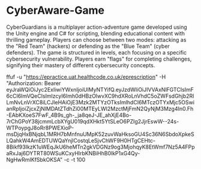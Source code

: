 # CyberAware-Game
CyberGuardians is a multiplayer action-adventure game developed using the Unity engine and C# for scripting, blending educational content with thrilling gameplay. Players can choose between two modes: attacking as the "Red Team" (hackers) or defending as the "Blue Team" (cyber defenders). The game is structured in levels, each focusing on a specific cybersecurity vulnerability. Players earn "flags" for completing challenges, signifying their mastery of different cybersecurity concepts.

ffuf -u "https://epractice.uat.healthcode.co.uk/eprescription" -H "Authorization: Bearer eyJraWQiOiJyc2ExIiwiYWxnIjoiUlMyNTYifQ.eyJzdWIiOiJIVVAxNlFGTCIsImF6cCI6ImVQeCIsImlzcyI6Imh0dHBzOlwvXC9hdXRoLnVhdC5oZWFsdGhjb2RlLmNvLnVrXC8iLCJleHAiOjE3Mzk2MTYzOTksImlhdCI6MTczOTYxMjc5OSwianRpIjoiZjcxZjNlMDAtZTdhZi00MTEyLWI2MzctMjFmN2QyNjM3Mzg4In0.Fh-EAbKXoeS7FwF_4B9s_gh-_ja8qeJ-JE_ahXjE4Bo-7rChGPoY38jcmmLcbXYgU019qdXHkt5YtSLeO6PZIg2JjrEswW--24s-WTPoypgJ8oRr8PWEXioP-msDjqHxBNjqbL1MRH7bMnfnuUMpK52zuvWaHksoGU4Sc36N6SbdoXpkeSLQahkW4AmEDTUWQaYnjlCostqLeSjvChWF9H0HTgCEHtc-8Bikf93IkzK1uWEqJkU6heMTn2gkVDGNz9og3MjohqyK8EtWmf7Nz5A4FPpaRxJaj6DYTRT80WSuKCxyHlrbKNBiHhB0lkP1xG4Qy-NgHwRmIKfSbkOKSA" -c -t 100

